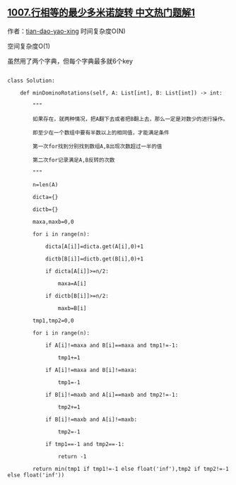 ## [1007.行相等的最少多米诺旋转 中文热门题解1](https://leetcode.cn/problems/minimum-domino-rotations-for-equal-row/solutions/100000/si-lu-huan-shi-hen-hao-li-jie-de-by-tian-dao-yao-x)

作者：[tian-dao-yao-xing](https://leetcode.cn/u/tian-dao-yao-xing)
时间复杂度O(N)
空间复杂度O(1)
虽然用了两个字典，但每个字典最多就6个key
```
class Solution:
    def minDominoRotations(self, A: List[int], B: List[int]) -> int:
        """
        如果存在，就两种情况，把A翻下去或者把B翻上去，那么一定是对数少的进行操作。
        即至少在一个数组中要有半数以上的相同值，才能满足条件
        第一次for找到分别找到数组A,B出现次数超过一半的值
        第二次for记录满足A,B反转的次数
        """
        n=len(A)
        dicta={}
        dictb={}
        maxa,maxb=0,0
        for i in range(n):
            dicta[A[i]]=dicta.get(A[i],0)+1
            dictb[B[i]]=dictb.get(B[i],0)+1
            if dicta[A[i]]>=n/2:
                maxa=A[i]
            if dictb[B[i]]>=n/2:
                maxb=B[i]
        tmp1,tmp2=0,0
        for i in range(n):
            if A[i]!=maxa and B[i]==maxa and tmp1!=-1:
                tmp1+=1
            if A[i]!=maxa and B[i]!=maxa:
                tmp1=-1
            if B[i]!=maxb and A[i]==maxb and tmp2!=-1:
                tmp2+=1
            if B[i]!=maxb and A[i]!=maxb:
                tmp2=-1
            if tmp1==-1 and tmp2==-1:
                return -1
        return min(tmp1 if tmp1!=-1 else float('inf'),tmp2 if tmp2!=-1 else float('inf'))
```
